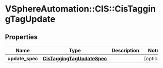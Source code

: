 # VSphereAutomation::CIS::CisTaggingTagUpdate

## Properties
Name | Type | Description | Notes
------------ | ------------- | ------------- | -------------
**update_spec** | [**CisTaggingTagUpdateSpec**](CisTaggingTagUpdateSpec.md) |  | [optional] 


